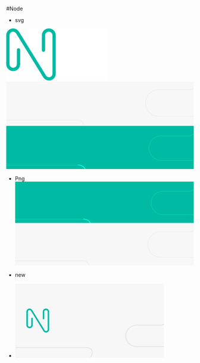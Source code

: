 #Node

- svg

![Ngreen](/path.svg)
![Nwhite](/tenpo2.svg)
![backWhite](/group_2.svg)
![backGreen](/fondo_green.svg)

- Png
  ![fondoPNG1](/fondo1.png)
  ![fondoPNG2](/fondo2.png)

- new
- ![fondoPNG1](/backgroundN.svg)

